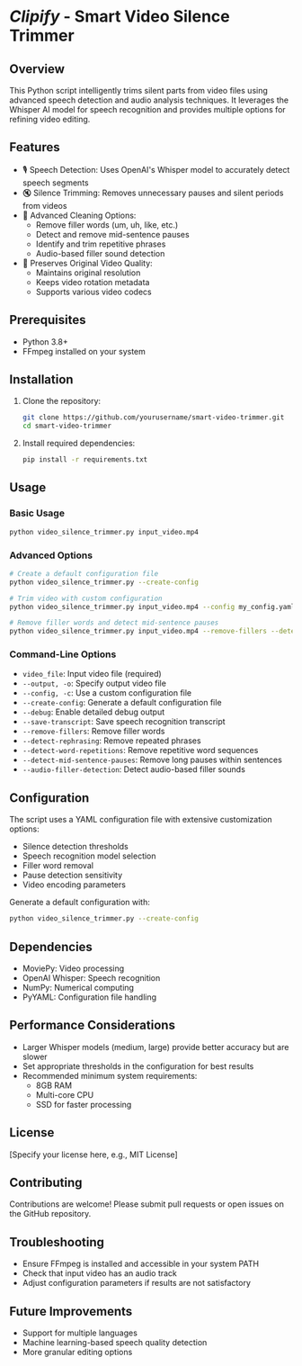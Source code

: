# *Clipify* - Smart Video Silence Trimmer

## Overview

This Python script intelligently trims silent parts from video files using advanced speech detection and audio analysis techniques. It leverages the Whisper AI model for speech recognition and provides multiple options for refining video editing.

## Features

- 🎙️ Speech Detection: Uses OpenAI's Whisper model to accurately detect speech segments
- 🔇 Silence Trimming: Removes unnecessary pauses and silent periods from videos
- 🧹 Advanced Cleaning Options:
  - Remove filler words (um, uh, like, etc.)
  - Detect and remove mid-sentence pauses
  - Identify and trim repetitive phrases
  - Audio-based filler sound detection
- 🎨 Preserves Original Video Quality:
  - Maintains original resolution
  - Keeps video rotation metadata
  - Supports various video codecs

## Prerequisites

- Python 3.8+
- FFmpeg installed on your system

## Installation

1. Clone the repository:
   ```bash
   git clone https://github.com/yourusername/smart-video-trimmer.git
   cd smart-video-trimmer
   ```

2. Install required dependencies:
   ```bash
   pip install -r requirements.txt
   ```

## Usage

### Basic Usage
```bash
python video_silence_trimmer.py input_video.mp4
```

### Advanced Options
```bash
# Create a default configuration file
python video_silence_trimmer.py --create-config

# Trim video with custom configuration
python video_silence_trimmer.py input_video.mp4 --config my_config.yaml

# Remove filler words and detect mid-sentence pauses
python video_silence_trimmer.py input_video.mp4 --remove-fillers --detect-mid-sentence-pauses
```

### Command-Line Options
- `video_file`: Input video file (required)
- `--output, -o`: Specify output video file
- `--config, -c`: Use a custom configuration file
- `--create-config`: Generate a default configuration file
- `--debug`: Enable detailed debug output
- `--save-transcript`: Save speech recognition transcript
- `--remove-fillers`: Remove filler words
- `--detect-rephrasing`: Remove repeated phrases
- `--detect-word-repetitions`: Remove repetitive word sequences
- `--detect-mid-sentence-pauses`: Remove long pauses within sentences
- `--audio-filler-detection`: Detect audio-based filler sounds

## Configuration

The script uses a YAML configuration file with extensive customization options:
- Silence detection thresholds
- Speech recognition model selection
- Filler word removal
- Pause detection sensitivity
- Video encoding parameters

Generate a default configuration with:
```bash
python video_silence_trimmer.py --create-config
```

## Dependencies

- MoviePy: Video processing
- OpenAI Whisper: Speech recognition
- NumPy: Numerical computing
- PyYAML: Configuration file handling

## Performance Considerations

- Larger Whisper models (medium, large) provide better accuracy but are slower
- Set appropriate thresholds in the configuration for best results
- Recommended minimum system requirements:
  - 8GB RAM
  - Multi-core CPU
  - SSD for faster processing

## License

[Specify your license here, e.g., MIT License]

## Contributing

Contributions are welcome! Please submit pull requests or open issues on the GitHub repository.

## Troubleshooting

- Ensure FFmpeg is installed and accessible in your system PATH
- Check that input video has an audio track
- Adjust configuration parameters if results are not satisfactory

## Future Improvements

- Support for multiple languages
- Machine learning-based speech quality detection
- More granular editing options
